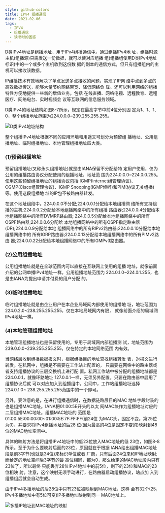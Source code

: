 ```yaml
---
style: github-colors
title: IPV4 组播通信
date: 2021-02-06
tags:
  - IPV4
  - 组播通信
  - 读书时的困惑
---
```


D类IPv4地址是组播地址，用于IPv4组播通信中。通过组播IPv4地 址，组播时源主机(组播源)只需发送一份数据，就可以使对应组播 组(组播组使用D类IPv4地址标识)中的一个或多个主机收到这份数 据的副本的通信方式，但只有组播组内的主机可以接收该数据。

IP组播技术有效地解决了单点发送多点接收的问题，实现了IP网 络中点到多点的高效数据传送，能够大量节约网络带宽、降低网络负 载。还可以利用网络的组播特性方便地提供一些新的增值业务，包括 在线直播、网络电视、远程教育、远程医疗、网络电台、实时视频会 议等互联网的信息服务领域。

D类IPv4的地址结构如图8-7所示，规定在最高字节中前4位分别固 定为1、1、1、0，整个组播地址范围为224.0.0.0~239.255.255.255。

![D类IPv4地址结构](net-multicasting/D-IPv4.png '=333px-')

整个组播IPv4地址根据不同的应用环境和用途又可划分为预留组 播地址、公用组播地址、临时组播地址、本地管理组播地址四大类。

### (1)预留组播地址

预留组播地址(又称永久组播地址)就是由IANA保留不分配给特 定用户使用，仅为公用的组播路由协议分配使用的组播地址，地址范 围为224.0.0.0~224.0.0.255。使用这些预留组播地址的组播协议包括 IGMP(Internet组管理协议)、CGMP(Cisco组管理协议)、IGMP Snooping(IGMP侦听)和PIM(协议无关组播)等。使用这段组播地 址的IP包不被路由器转发。

在这个地址组段中，224.0.0.0不分配;224.0.0.1分配给本地组播网 络所有支持组播的主机;224.0.0.2分配给本地组播网络中的所有组播 路由器;224.0.0.4分配给本地组播网络中的所有DVMRP路由器; 224.0.0.5分配给本地组播网络中的所有OSPF路由器;224.0.0.6分配给 本地组播网络中的所有OSPF指定路由器(DR);224.0.0.9分配给本地 组播网络中的所有RIPv2路由器;224.0.0.10分配给本地组播网络中的 所有IGRP路由器;224.0.0.13分配给本地组播网络中的所有PIMv2路由 器;224.0.0.22分配给本地组播网络中的所有IGMPv3路由器。

### (2)公用组播地址

公用组播地址就是在全球范围内可以直接在互联网上使用的组播 地址，就像前面介绍的公网单播IPv4地址一样。公用组播地址范围为 224.0.1.0~224.0.1.255，也是由IANA为提出申请并付费的用户分配 的。

### (3)临时组播地址

临时组播地址就是由企业用户在本企业局域网内部使用的组播地 址，地址范围为224.0.2.0~238.255.255.255，仅在本地局域网内有限， 就像前面介绍的局域网IPv4地址一样。

### (4)本地管理组播地址

本地管理组播地址也是保留使用的，专用于局域网内部组播测 试，地址范围为239.0.0.0~239.255.255.255，仅在特定的本地网络范围 内有效。

当网络层收到组播数据报文时，根据组播目的地址查找组播转发 表，对报文进行转发。在私网中，组播是不需要在工作站上配置的， 只需要在网络中的路由器或者支持组播协议的三层交换机上进行配 置。私网工作站中被分配的组播地址都是224.0.0.1，就像环路地址 127.0.0.1一样，无须另外配置。只要在路由器中启用了组播协议后就 可以对应加入到组播组中。公网中，工作站组播地址选择224.0.1.0~ 238.255.255.255范围中的一个即可。

另外，要注意的是，在进行组播通信时，在数据链路层目的MAC 地址字段封装的也是组播MAC地址。IANA把01:00:5E开头的以太 网MAC块作为组播地址对应的二层组播MAC地址。组播MAC地址的 范围是01:00:5E:00:00:00~01:00:5E:7F:FF:FF(前24位 为MAC头，固定不变，第25位为0)，并要求将IPv4组播地址的后28 位(因为最高的4位是固定不变的)映射到48位的MAC地址空间中。

具体的映射方法是将组播IPv4地址中的低23位放入MAC地址的低 23位，如图8-8所示。至于为什么要映射后面的23位，原因就在于根据 IANA给出组播MAC地址段是前3字节(也就是24位)来标识单位或者 厂商，只有后面24位来和IP地址映射;而给定的地址空间后3字节的最 高位相同，都为0，那么给定的MAC地址段内只有23位了，所以最终 只能丢弃28位IPv4地址中的前5位，剩下的23位和MAC的23位相映 射。注意，这个映射无须手动进行，在路由器启动组播协议，站点加 入到组播组后就会自动生成。

由于IPv4多播地址的后28位中只有23位被映射到MAC地址，这样 会有32个(25，IPv4多播地址中有5位可变)IP多播地址映射到同一 MAC地址上。

![多播IP地址到MAC地址的映射](net-multicasting/IP-MAC.png '=333px-')
